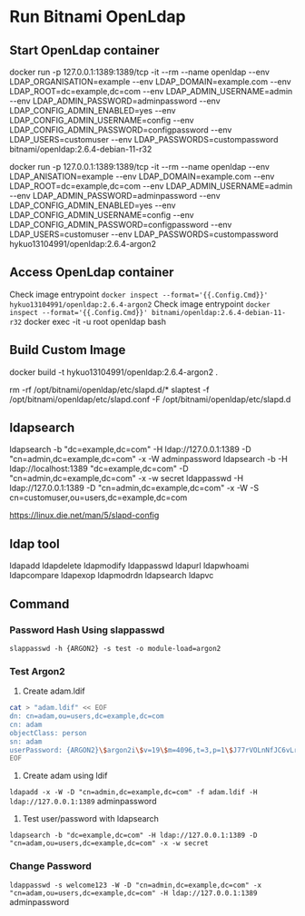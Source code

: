 
# Run Bitnami OpenLdap

## Start OpenLdap container

docker run -p 127.0.0.1:1389:1389/tcp -it --rm --name openldap --env LDAP_ORGANISATION=example --env LDAP_DOMAIN=example.com --env LDAP_ROOT=dc=example,dc=com --env LDAP_ADMIN_USERNAME=admin --env LDAP_ADMIN_PASSWORD=adminpassword --env LDAP_CONFIG_ADMIN_ENABLED=yes --env LDAP_CONFIG_ADMIN_USERNAME=config --env LDAP_CONFIG_ADMIN_PASSWORD=configpassword --env LDAP_USERS=customuser --env LDAP_PASSWORDS=custompassword bitnami/openldap:2.6.4-debian-11-r32

docker run -p 127.0.0.1:1389:1389/tcp -it --rm --name openldap --env LDAP_ANISATION=example --env LDAP_DOMAIN=example.com --env LDAP_ROOT=dc=example,dc=com --env LDAP_ADMIN_USERNAME=admin --env LDAP_ADMIN_PASSWORD=adminpassword --env LDAP_CONFIG_ADMIN_ENABLED=yes --env LDAP_CONFIG_ADMIN_USERNAME=config --env LDAP_CONFIG_ADMIN_PASSWORD=configpassword --env LDAP_USERS=customuser --env LDAP_PASSWORDS=custompassword hykuo13104991/openldap:2.6.4-argon2

## Access OpenLdap container

Check image entrypoint `docker inspect --format='{{.Config.Cmd}}' hykuo13104991/openldap:2.6.4-argon2`
Check image entrypoint `docker inspect --format='{{.Config.Cmd}}' bitnami/openldap:2.6.4-debian-11-r32`
docker exec -it -u root openldap bash

## Build Custom Image

docker build -t hykuo13104991/openldap:2.6.4-argon2 .

rm -rf /opt/bitnami/openldap/etc/slapd.d/*
slaptest -f /opt/bitnami/openldap/etc/slapd.conf -F /opt/bitnami/openldap/etc/slapd.d

## ldapsearch

ldapsearch -b "dc=example,dc=com" -H ldap://127.0.0.1:1389 -D "cn=admin,dc=example,dc=com" -x -W adminpassword
ldapsearch -b -H ldap://localhost:1389 "dc=example,dc=com" -D "cn=admin,dc=example,dc=com" -x -w secret
ldappasswd -H ldap://127.0.0.1:1389 -D "cn=admin,dc=example,dc=com" -x -W -S cn=customuser,ou=users,dc=example,dc=com

https://linux.die.net/man/5/slapd-config

## ldap tool

ldapadd
ldapdelete
ldapmodify
ldappasswd
ldapurl
ldapwhoami
ldapcompare
ldapexop
ldapmodrdn
ldapsearch
ldapvc

## Command

### Password Hash Using slappasswd

`slappasswd -h {ARGON2} -s test -o module-load=argon2`

### Test Argon2

1. Create adam.ldif

```sh
cat > "adam.ldif" << EOF
dn: cn=adam,ou=users,dc=example,dc=com
cn: adam
objectClass: person
sn: adam
userPassword: {ARGON2}\$argon2i\$v=19\$m=4096,t=3,p=1\$J77rVOLnNfJC6vLrb0AJpg\$PmpGFAO8mKJRNyuqyBU5EQKjLTawUeon7w8wokIPRYw
EOF
```

1. Create adam using ldif

`ldapadd -x -W -D "cn=admin,dc=example,dc=com" -f adam.ldif -H ldap://127.0.0.1:1389`
adminpassword

1. Test user/password with ldapsearch

`ldapsearch -b "dc=example,dc=com" -H ldap://127.0.0.1:1389 -D "cn=adam,ou=users,dc=example,dc=com" -x -w secret`

### Change Password

`ldappasswd -s welcome123 -W -D "cn=admin,dc=example,dc=com" -x "cn=adam,ou=users,dc=example,dc=com" -H ldap://127.0.0.1:1389`
adminpassword
